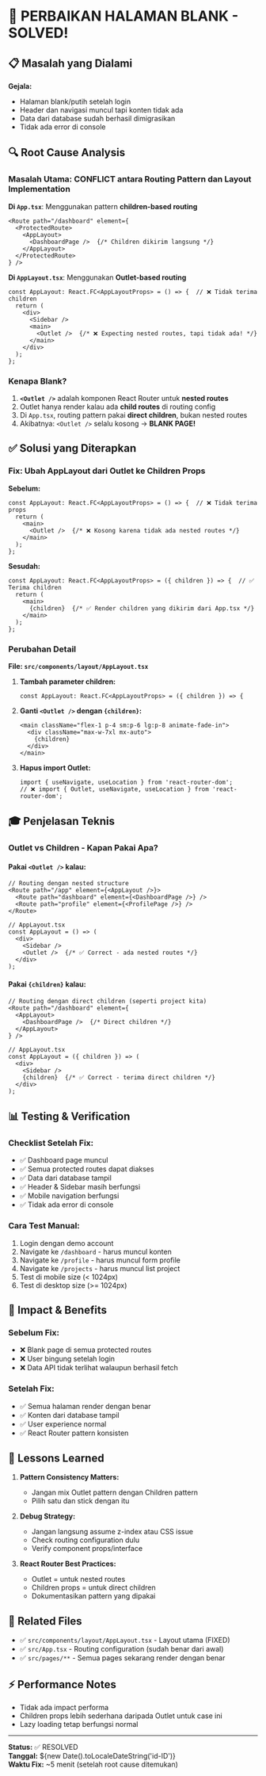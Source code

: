 # 🎯 PERBAIKAN HALAMAN BLANK - SOLVED!

## 📋 Masalah yang Dialami

**Gejala:**
- Halaman blank/putih setelah login
- Header dan navigasi muncul tapi konten tidak ada
- Data dari database sudah berhasil dimigrasikan
- Tidak ada error di console

## 🔍 Root Cause Analysis

### Masalah Utama: CONFLICT antara Routing Pattern dan Layout Implementation

**Di `App.tsx`**: Menggunakan pattern **children-based routing**
```tsx
<Route path="/dashboard" element={
  <ProtectedRoute>
    <AppLayout>
      <DashboardPage />  {/* Children dikirim langsung */}
    </AppLayout>
  </ProtectedRoute>
} />
```

**Di `AppLayout.tsx`**: Menggunakan **Outlet-based routing**
```tsx
const AppLayout: React.FC<AppLayoutProps> = () => {  // ❌ Tidak terima children
  return (
    <div>
      <Sidebar />
      <main>
        <Outlet />  {/* ❌ Expecting nested routes, tapi tidak ada! */}
      </main>
    </div>
  );
};
```

### Kenapa Blank?

1. **`<Outlet />`** adalah komponen React Router untuk **nested routes**
2. Outlet hanya render kalau ada **child routes** di routing config
3. Di `App.tsx`, routing pattern pakai **direct children**, bukan nested routes
4. Akibatnya: `<Outlet />` selalu kosong → **BLANK PAGE!**

## ✅ Solusi yang Diterapkan

### Fix: Ubah AppLayout dari Outlet ke Children Props

**Sebelum:**
```tsx
const AppLayout: React.FC<AppLayoutProps> = () => {  // ❌ Tidak terima props
  return (
    <main>
      <Outlet />  {/* ❌ Kosong karena tidak ada nested routes */}
    </main>
  );
};
```

**Sesudah:**
```tsx
const AppLayout: React.FC<AppLayoutProps> = ({ children }) => {  // ✅ Terima children
  return (
    <main>
      {children}  {/* ✅ Render children yang dikirim dari App.tsx */}
    </main>
  );
};
```

### Perubahan Detail

**File: `src/components/layout/AppLayout.tsx`**

1. **Tambah parameter children:**
   ```tsx
   const AppLayout: React.FC<AppLayoutProps> = ({ children }) => {
   ```

2. **Ganti `<Outlet />` dengan `{children}`:**
   ```tsx
   <main className="flex-1 p-4 sm:p-6 lg:p-8 animate-fade-in">
     <div className="max-w-7xl mx-auto">
       {children}
     </div>
   </main>
   ```

3. **Hapus import Outlet:**
   ```tsx
   import { useNavigate, useLocation } from 'react-router-dom';
   // ❌ import { Outlet, useNavigate, useLocation } from 'react-router-dom';
   ```

## 🎓 Penjelasan Teknis

### Outlet vs Children - Kapan Pakai Apa?

#### Pakai `<Outlet />` kalau:
```tsx
// Routing dengan nested structure
<Route path="/app" element={<AppLayout />}>
  <Route path="dashboard" element={<DashboardPage />} />
  <Route path="profile" element={<ProfilePage />} />
</Route>

// AppLayout.tsx
const AppLayout = () => (
  <div>
    <Sidebar />
    <Outlet />  {/* ✅ Correct - ada nested routes */}
  </div>
);
```

#### Pakai `{children}` kalau:
```tsx
// Routing dengan direct children (seperti project kita)
<Route path="/dashboard" element={
  <AppLayout>
    <DashboardPage />  {/* Direct children */}
  </AppLayout>
} />

// AppLayout.tsx
const AppLayout = ({ children }) => (
  <div>
    <Sidebar />
    {children}  {/* ✅ Correct - terima direct children */}
  </div>
);
```

## 📊 Testing & Verification

### Checklist Setelah Fix:
- ✅ Dashboard page muncul
- ✅ Semua protected routes dapat diakses
- ✅ Data dari database tampil
- ✅ Header & Sidebar masih berfungsi
- ✅ Mobile navigation berfungsi
- ✅ Tidak ada error di console

### Cara Test Manual:
1. Login dengan demo account
2. Navigate ke `/dashboard` - harus muncul konten
3. Navigate ke `/profile` - harus muncul form profile
4. Navigate ke `/projects` - harus muncul list project
5. Test di mobile size (< 1024px)
6. Test di desktop size (>= 1024px)

## 🚀 Impact & Benefits

### Sebelum Fix:
- ❌ Blank page di semua protected routes
- ❌ User bingung setelah login
- ❌ Data API tidak terlihat walaupun berhasil fetch

### Setelah Fix:
- ✅ Semua halaman render dengan benar
- ✅ Konten dari database tampil
- ✅ User experience normal
- ✅ React Router pattern konsisten

## 📝 Lessons Learned

1. **Pattern Consistency Matters:**
   - Jangan mix Outlet pattern dengan Children pattern
   - Pilih satu dan stick dengan itu

2. **Debug Strategy:**
   - Jangan langsung assume z-index atau CSS issue
   - Check routing configuration dulu
   - Verify component props/interface

3. **React Router Best Practices:**
   - Outlet = untuk nested routes
   - Children props = untuk direct children
   - Dokumentasikan pattern yang dipakai

## 🔗 Related Files

- ✅ `src/components/layout/AppLayout.tsx` - Layout utama (FIXED)
- ✅ `src/App.tsx` - Routing configuration (sudah benar dari awal)
- ✅ `src/pages/**` - Semua pages sekarang render dengan benar

## ⚡ Performance Notes

- Tidak ada impact performa
- Children props lebih sederhana daripada Outlet untuk case ini
- Lazy loading tetap berfungsi normal

---
**Status:** ✅ RESOLVED  
**Tanggal:** ${new Date().toLocaleDateString('id-ID')}  
**Waktu Fix:** ~5 menit (setelah root cause ditemukan)
